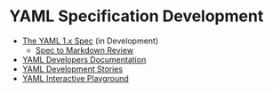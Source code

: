 YAML Specification Development
==============================

* [The YAML 1.x Spec](spec) (in Development)
  * [Spec to Markdown Review](review)
* [YAML Developers Documentation](doc)
* [YAML Development Stories](story)
* [YAML Interactive Playground](playground)

<!--
* [YAML Development Overview]()
* [YAML Specification RFCs]()
* [YAML Interactive Playground]()
* [YAML Reference Implementations]()
-->
